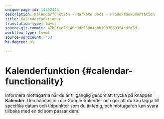 ```yaml
---
unique-page-id: 14352443
description: Kalenderfunktion - Marketo Docs - Produktdokumentation
title: Kalenderfunktioner
translation-type: tm+mt
source-git-commit: 47b2fee7d146c3dc558d4bbb10070683f4cdfd3d
workflow-type: tm+mt
source-wordcount: '53'
ht-degree: 0%

---
```



# Kalenderfunktion {#calendar-functionality}

Informera mottagarna när du är tillgänglig genom att trycka på knappen **Kalender**. Den hämtas in i din Google-kalender och gör att du kan lägga till specifika datum och tidpunkter som du är ledig, och mottagaren kan svara tillbaka med en tid som passar dem.
